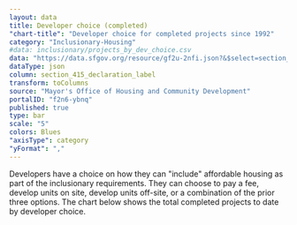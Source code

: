 ```yaml
---
layout: data
title: Developer choice (completed)
"chart-title": "Developer choice for completed projects since 1992"
category: "Inclusionary-Housing"
#data: inclusionary/projects_by_dev_choice.csv
data: "https://data.sfgov.org/resource/gf2u-2nfi.json?&$select=section_415_declaration_label,count(*)&$where=status_of_project=%27Completed%27+AND+NOT+section_415_declaration_label=%27Units%20for%20Off-Site%20Project%27&$group=section_415_declaration_label&$order=count+desc"
dataType: json
column: section_415_declaration_label
transform: toColumns
source: "Mayor's Office of Housing and Community Development"
portalID: "f2n6-ybnq"
published: true
type: bar
scale: "5"
colors: Blues
"axisType": category
"yFormat": ","
---
```


Developers have a choice on how they can "include" affordable housing as part of the inclusionary requirements. They can choose to pay a fee, develop units on site, develop units off-site, or a combination of the prior three options. The chart below shows the total completed projects to date by developer choice.